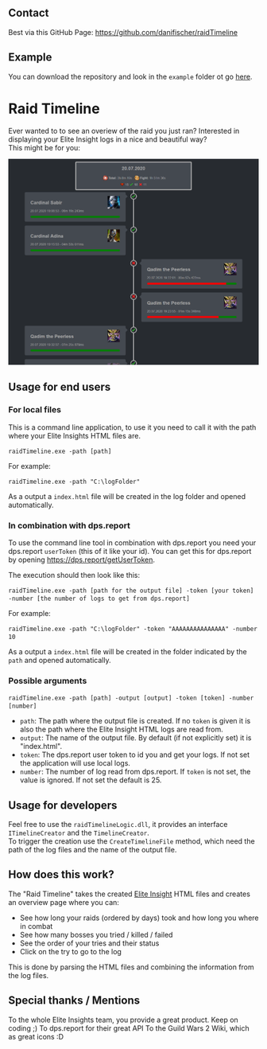 ## Contact

Best via this GitHub Page: https://github.com/danifischer/raidTimeline

## Example

You can download the repository and look in the `example` folder ot go [here](http://fischer87.de/logs/raidTimeline/raid.html).

# Raid Timeline

Ever wanted to to see an overiew of the raid you just ran? Interested in displaying your Elite Insight logs in a nice and beautiful way?  
This might be for you:

![Preview](img/preview.png)

## Usage for end users

### For local files

This is a command line application, to use it you need to call it with the path where your Elite Insights HTML files are.

```
raidTimeline.exe -path [path]
```

For example:

```
raidTimeline.exe -path "C:\logFolder"
```

As a output a `index.html` file will be created in the log folder and opened automatically.

### In combination with dps.report

To use the command line tool in combination with dps.report you need your dps.report `userToken` (this of it like your id). You can get this for dps.report by opening https://dps.report/getUserToken.

The execution should then look like this:

```
raidTimeline.exe -path [path for the output file] -token [your token] -number [the number of logs to get from dps.report]
```

For example:

```
raidTimeline.exe -path "C:\logFolder" -token "AAAAAAAAAAAAAAA" -number 10
```

As a output a `index.html` file will be created in the folder indicated by the `path` and opened automatically.

### Possible arguments

```
raidTimeline.exe -path [path] -output [output] -token [token] -number [number]
```

- `path`: The path where the output file is created. If no `token` is given it is also the path where the Elite Insight HTML logs are read from.
- `output`: The name of the output file. By default (if not explicitly set) it is "index.html".
- `token`: The dps.report user token to id you and get your logs. If not set the application will use local logs.
- `number`: The number of log read from dps.report. If `token` is not set, the value is ignored. If not set the default is 25.

## Usage for developers

Feel free to use the `raidTimelineLogic.dll`, it provides an interface `ITimelineCreator` and the `TimelineCreator`.  
To trigger the creation use the `CreateTimelineFile` method, which need the path of the log files and the name of the output file.

## How does this work?

The "Raid Timeline" takes the created [Elite Insight](https://github.com/baaron4/GW2-Elite-Insights-Parser) HTML files and creates an overview page where you can:

- See how long your raids (ordered by days) took and how long you where in combat
- See how many bosses you tried / killed / failed
- See the order of your tries and their status
- Click on the try to go to the log

This is done by parsing the HTML files and combining the information from the log files.

## Special thanks / Mentions

To the whole Elite Insights team, you provide a great product. Keep on coding ;)
To dps.report for their great API
To the Guild Wars 2 Wiki, which as great icons :D

